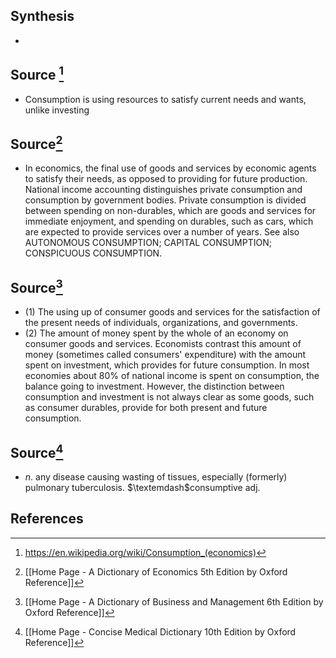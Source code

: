 ## Synthesis
- 
## Source [^1]
- Consumption is using resources to satisfy current needs and wants, unlike investing
## Source[^2]
- In economics, the final use of goods and services by economic agents to satisfy their needs, as opposed to providing for future production. National income accounting distinguishes private consumption and consumption by government bodies. Private consumption is divided between spending on non-durables, which are goods and services for immediate enjoyment, and spending on durables, such as cars, which are expected to provide services over a number of years. See also AUTONOMOUS CONSUMPTION; CAPITAL CONSUMPTION; CONSPICUOUS CONSUMPTION.
## Source[^3]
- (1) The using up of consumer goods and services for the satisfaction of the present needs of individuals, organizations, and governments. 
- (2) The amount of money spent by the whole of an economy on consumer goods and services. Economists contrast this amount of money (sometimes called consumers' expenditure) with the amount spent on investment, which provides for future consumption. In most economies about $80 \%$ of national income is spent on consumption, the balance going to investment. However, the distinction between consumption and investment is not always clear as some goods, such as consumer durables, provide for both present and future consumption.
## Source[^4]
- $n$. any disease causing wasting of tissues, especially (formerly) pulmonary tuberculosis. $\textemdash$consumptive adj.
## References

[^1]: https://en.wikipedia.org/wiki/Consumption_(economics)
[^2]: [[Home Page - A Dictionary of Economics 5th Edition by Oxford Reference]]
[^3]: [[Home Page - A Dictionary of Business and Management 6th Edition by Oxford Reference]]
[^4]: [[Home Page - Concise Medical Dictionary 10th Edition by Oxford Reference]]